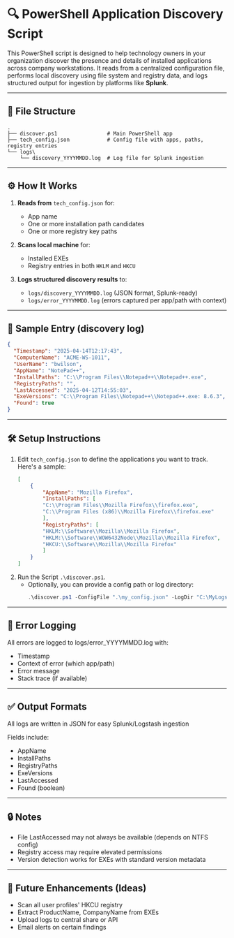 # 🔍 PowerShell Application Discovery Script

This PowerShell script is designed to help technology owners in your organization discover the presence and details of installed applications across company workstations. It reads from a centralized configuration file, performs local discovery using file system and registry data, and logs structured output for ingestion by platforms like **Splunk**.

---

## 📁 File Structure

```
.
├── discover.ps1                # Main PowerShell app
├── tech_config.json            # Config file with apps, paths, registry entries
└── logs\
    └── discovery_YYYYMMDD.log  # Log file for Splunk ingestion
```

---

## ⚙️ How It Works

1. **Reads from** `tech_config.json` for:
   - App name
   - One or more installation path candidates
   - One or more registry key paths

2. **Scans local machine** for:
   - Installed EXEs
   - Registry entries in both `HKLM` and `HKCU`

3. **Logs structured discovery results** to:
   - `logs/discovery_YYYYMMDD.log` (JSON format, Splunk-ready)
   - `logs/error_YYYYMMDD.log` (errors captured per app/path with context)

---

## 🧪 Sample Entry (discovery log)

```json
{
  "Timestamp": "2025-04-14T12:17:43",
  "ComputerName": "ACME-WS-1011",
  "UserName": "bwilson",
  "AppName": "NotePad++",
  "InstallPaths": "C:\\Program Files\\Notepad++\\Notepad++.exe",
  "RegistryPaths": "",
  "LastAccessed": "2025-04-12T14:55:03",
  "ExeVersions": "C:\\Program Files\\Notepad++\\Notepad++.exe: 8.6.3",
  "Found": true
}
```

---

## 🛠️ Setup Instructions

1. Edit `tech_config.json` to define the applications you want to track. Here's a sample:
    ```json
    [
        {
            "AppName": "Mozilla Firefox",
            "InstallPaths": [
            "C:\\Program Files\\Mozilla Firefox\\firefox.exe",
            "C:\\Program Files (x86)\\Mozilla Firefox\\firefox.exe"
            ],
            "RegistryPaths": [
            "HKLM:\\Software\\Mozilla\\Mozilla Firefox",
            "HKLM:\\Software\\WOW6432Node\\Mozilla\\Mozilla Firefox",
            "HKCU:\\Software\\Mozilla\\Mozilla Firefox"
            ]
        }
    ]
    ```
2. Run the Script `.\discover.ps1`.
   - Optionally, you can provide a config path or log directory:
     ```powershell
     .\discover.ps1 -ConfigFile ".\my_config.json" -LogDir "C:\MyLogs"
     ```

---

## 🧯 Error Logging

All errors are logged to logs/error_YYYYMMDD.log with:
- Timestamp
- Context of error (which app/path)
- Error message
- Stack trace (if available)

---

## ✅ Output Formats

All logs are written in JSON for easy Splunk/Logstash ingestion

Fields include:
- AppName
- InstallPaths
- RegistryPaths
- ExeVersions
- LastAccessed
- Found (boolean)

---

## 🔒 Notes

- File LastAccessed may not always be available (depends on NTFS config)
- Registry access may require elevated permissions
- Version detection works for EXEs with standard version metadata

---

## 🚀 Future Enhancements (Ideas)

- Scan all user profiles' HKCU registry
- Extract ProductName, CompanyName from EXEs
- Upload logs to central share or API
- Email alerts on certain findings